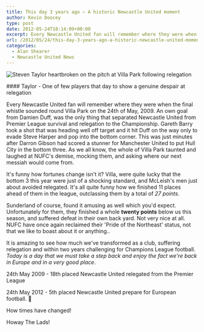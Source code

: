 ```yaml
---
title: This day 3 years ago – A historic Newcastle United moment
author: Kevin Doocey
type: post
date: 2012-05-24T18:14:09+00:00
excerpt: Every Newcastle United fan will remember where they were when the final whistle sounded round Villa Park on the 24th of May, 2009. An own goal from Damien Duff, was..
url: /2012/05/24/this-day-3-years-ago-a-historic-newcastle-united-moment/
categories:
  - Alan Shearer
  - Newcastle United News
---
```


![Steven Taylor heartbroken on the pitch at Villa Park following relegation](https://www.tynetime.com/wp-content/uploads/2012/05/Aston-Villa-Relegated-NUFC.jpg "Aston-Villa-Relegated-NUFC")

#### Taylor - One of few players that day to show a genuine despair at relegation

Every Newcastle United fan will remember where they were when the final whistle sounded round Villa Park on the 24th of May, 2009. An own goal from Damien Duff, was the only thing that separated Newcastle United from Premier League survival and relegation to the Championship. Gareth Barry took a shot that was heading well off target and it hit Duff on the way only to evade Steve Harper and pop into the bottom corner. This was just minutes after Darron Gibson had scored a stunner for Manchester United to put Hull City in the bottom three. As we all know, the whole of Villa Park taunted and laughed at NUFC's demise, mocking them, and asking where our next messiah would come from.

It's funny how fortunes change isn't it? Villa, were quite lucky that the bottom 3 this year were just of a shocking standard, and McLeish's men just about avoided relegated. It's all quite funny how we finished 11 places ahead of them in the league, outclassing them by a total of _27 points_.

Sunderland of course, found it amusing as well which you'd expect. Unfortunately for them, they finished a whole **twenty points** below us this season, and suffered defeat in their own back yard. Not very nice at all. NUFC have once again reclaimed their 'Pride of the Northeast' status, not that we like to boast about it or anything..

It is amazing to see how much we've transformed as a club, suffering relegation and within two years challenging for Champions League football. _Today is a day that we must take a step back and enjoy the fact we're back in Europe and in a very good place_.

24th May 2009 - 18th placed Newcastle United relegated from the Premier League

24th May 2012 - 5th placed Newcastle United prepare for European football. 🙂

How times have changed!

Howay The Lads!
